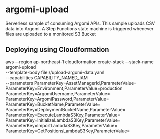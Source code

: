 # argomi-upload

Serverless sample of consuming Argomi APIs. This sample uploads CSV data into Argomi. A Step Functions state machine
is triggered whenever files are uploaded to a monitored S3 Bucket

## Deploying using Cloudformation


aws --region ap-northeast-1 cloudformation create-stack --stack-name argomi-upload \
--template-body file://upload-argomi-data.yaml \
--capabilities CAPABILITY_NAMED_IAM \
--parameters ParameterKey=AssetManagerId,ParameterValue=<your asset manager id> \
             ParameterKey=Environment,ParameterValue=production \
             ParameterKey=ArgomiUsername,ParameterValue=<your argomi email login> \
             ParameterKey=ArgomiPassword,ParameterValue=<your argomi password> \
             ParameterKey=BucketName,ParameterValue=<s3 bucket name to monitor> \
             ParameterKey=DeploymentBucketName,ParameterValue=<s3 bucket name where to deploy lambda code> \
             ParameterKey=ExecuteLambdaS3Key,ParameterValue=<s3 key for lambda> \
             ParameterKey=InitializeLambdaS3Key,ParameterValue=<s3 key for lambda> \
             ParameterKey=ImportLambdaS3Key,ParameterValue=<s3 key for lambda> \
             ParameterKey=GetPositionsLambdaS3Key,ParameterValue=<s3 key for lambda>
